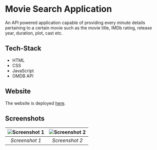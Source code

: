 # Movie Search Application

An API powered application capable of providing every minute details pertaining to a certain movie such as the movie title, IMDb rating, release year, duration, plot, cast etc.

## Tech-Stack

- HTML
- CSS
- JavaScript
- OMDB API

## Website

The website is deployed [here](https://your-website-url.com).

## Screenshots

| ![Screenshot 1](https://github.com/Bratajit-03/Web-Development/assets/106532791/08f71dd7-d7ef-4417-9ff5-0f6c0523dfa7.png) | ![Screenshot 2](https://github.com/Bratajit-03/Web-Development/assets/106532791/2f6e5eb4-8197-4332-88f3-a1916a3485ae.png) |
|:---:|:---:|
| *Screenshot 1* | *Screenshot 2* |
